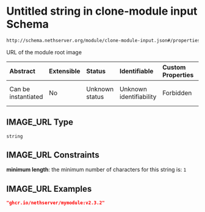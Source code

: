 # Untitled string in clone-module input Schema

```txt
http://schema.nethserver.org/module/clone-module-input.json#/properties/environment/properties/IMAGE_URL
```

URL of the module root image

| Abstract            | Extensible | Status         | Identifiable            | Custom Properties | Additional Properties | Access Restrictions | Defined In                                                                         |
| :------------------ | :--------- | :------------- | :---------------------- | :---------------- | :-------------------- | :------------------ | :--------------------------------------------------------------------------------- |
| Can be instantiated | No         | Unknown status | Unknown identifiability | Forbidden         | Allowed               | none                | [clone-module-input.json\*](module/clone-module-input.json "open original schema") |

## IMAGE\_URL Type

`string`

## IMAGE\_URL Constraints

**minimum length**: the minimum number of characters for this string is: `1`

## IMAGE\_URL Examples

```json
"ghcr.io/nethserver/mymodule:v2.3.2"
```
